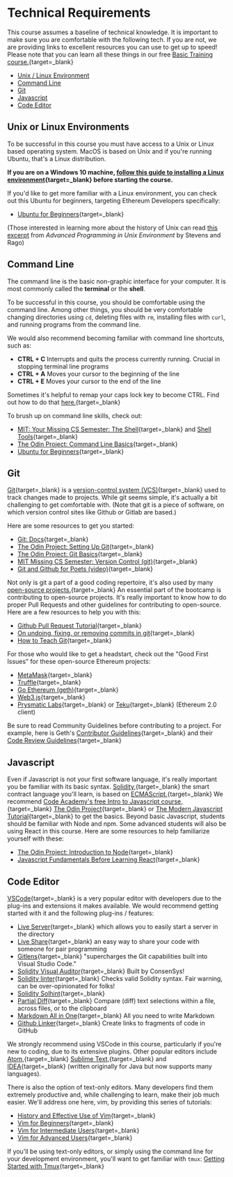 # Technical Requirements

This course assumes a baseline of technical knowledge. It is important to make sure you are comfortable with the following tech. If you are not, we are providing links to excellent resources you can use to get up to speed! Please note that you can learn all these things in our free [Basic Training course.](https://courses.consensys.net/courses/bootcamp-basic-training){target=_blank}

*   [Unix / Linux Environment](#unix-or-linux-environments)
*   [Command Line](#command-line)
*   [Git](#git)
*   [Javascript](#javascript)
*   [Code Editor](#code-editor)

## Unix or Linux Environments

To be successful in this course you must have access to a Unix or Linux based operating system. MacOS is based on Unix and if you're running Ubuntu, that's a Linux distribution.

**If you are on a Windows 10 machine, [follow this guide to installing a Linux environment](https://consensys.net/blog/developers/ethereum-developers-guide-to-setting-up-windows-subsystem-for-linux/){target=_blank} before starting the course.**

If you'd like to get more familiar with a Linux environment, you can check out this Ubuntu for beginners, targeting Ethereum Developers specifically:

*   [Ubuntu for Beginners](https://agstakingco.gitbook.io/ethereum-2-0-ubuntu-for-beginners/#linux-terminal-basic-commands){target=_blank}

(Those interested in learning more about the history of Unix can read [this excerpt](https://www.netmeister.org/book/02-unix.pdf) from _Advanced Programming in Unix Environment_ by Stevens and Rago)

## Command Line

The command line is the basic non-graphic interface for your computer. It is most commonly called the **terminal** or the **shell**.

To be successful in this course, you should be comfortable using the command line. Among other things, you should be very comfortable changing directories using `cd`, deleting files with `rm`, installing files with `curl`, and running programs from the command line.

We would also recommend becoming familiar with command line shortcuts, such as:

*   **CTRL + C** Interrupts and quits the process currently running. Crucial in stopping terminal line programs
*   **CTRL + A** Moves your cursor to the beginning of the line
*   **CTRL + E** Moves your cursor to the end of the line

Sometimes it's helpful to remap your caps lock key to become CTRL. Find out how to do that [here.](https://www.howtogeek.com/194705/how-to-disable-or-reassign-the-caps-lock-key-on-any-operating-system/){target=_blank}

To brush up on command line skills, check out:

*   [MIT: Your Missing CS Semester: The Shell](https://missing.csail.mit.edu/2020/course-shell/){target=_blank} and [Shell Tools](https://missing.csail.mit.edu/2020/shell-tools/){target=_blank}
*   [The Odin Project: Command Line Basics](https://www.theodinproject.com/courses/foundations/lessons/command-line-basics-web-development-101){target=_blank}
*   [Ubuntu for Beginners](https://agstakingco.gitbook.io/ethereum-2-0-ubuntu-for-beginners/#linux-terminal-basic-commands){target=_blank}

## Git

[Git](https://en.wikipedia.org/wiki/Git){target=_blank} is a [version-control system (VCS)](https://en.wikipedia.org/wiki/Version_control){target=_blank} used to track changes made to projects. While git seems simple, it's actually a bit challenging to get comfortable with. (Note that git is a piece of software, on which version control sites like Github or Gitlab are based.)

Here are some resources to get you started:

* [Git: Docs](https://git-scm.com/doc){target=_blank}
*   [The Odin Project: Setting Up Git](https://www.theodinproject.com/courses/foundations/lessons/setting-up-git){target=_blank}
*   [The Odin Project: Git Basics](https://www.theodinproject.com/courses/foundations/#git-basics){target=_blank}
*   [MIT Missing CS Semester: Version Control (git)](https://missing.csail.mit.edu/2020/version-control/){target=_blank}
*   [Git and Github for Poets (video)](https://www.youtube.com/playlist?list=PLRqwX-V7Uu6ZF9C0YMKuns9sLDzK6zoiV){target=_blank}


Not only is git a part of a good coding repertoire, it's also used by many [open-source projects.](https://www.digitalocean.com/community/tutorial_series/an-introduction-to-open-source){target=_blank} An essential part of the bootcamp is contributing to open-source projects. It's really important to know how to do proper Pull Requests and other guidelines for contributing to open-source. Here are a few resources to help you with this:

*   [Github Pull Request Tutorial](https://guides.github.com/activities/hello-world/){target=_blank}
*   [On undoing, fixing, or removing commits in git](https://sethrobertson.github.io/GitFixUm/fixup.html){target=_blank}
*   [How to Teach Git](https://rachelcarmena.github.io/2018/12/12/how-to-teach-git.html){target=_blank}

For those who would like to get a headstart, check out the "Good First Issues" for these open-source Ethereum projects:

*   [MetaMask](https://github.com/MetaMask/metamask-extension/issues?q=is%3Aissue+is%3Aopen+label%3Aux-enhancement+-label%3AN00-needsDesign+label%3Agood-first-issue){target=_blank}
*   [Truffle](https://github.com/trufflesuite/truffle/issues?q=is%3Aopen+is%3Aissue+label%3A%22good+first+issue%22){target=_blank}
*   [Go Ethereum (geth)](https://github.com/ethereum/go-ethereum/issues?q=is%3Aopen+is%3Aissue+label%3A%22good+first+issue%22){target=_blank}
*   [Web3.js](https://github.com/ChainSafe/web3.js/issues?q=is%3Aopen+is%3Aissue+label%3A%22Good+First+Issue%22){target=_blank}
*   [Prysmatic Labs](https://github.com/prysmaticlabs/prysm/issues?q=is%3Aopen+is%3Aissue+label%3A%22Good+First+Issue%22){target=_blank} or [Teku](https://github.com/ConsenSys/teku/issues?q=is%3Aopen+is%3Aissue+label%3A%22good+first+issue+%3Araising_hand%3A%22){target=_blank} (Ethereum 2.0 client)

Be sure to read Community Guidelines before contributing to a project. For example, here is Geth's [Contributor Guidelines](https://github.com/ethereum/go-ethereum/wiki/Developers'-Guide#contributing){target=_blank} and their [Code Review Guidelines](https://github.com/ethereum/go-ethereum/wiki/Code-Review-Guidelines){target=_blank}

## Javascript

Even if Javascript is not your first software language, it's really important you be familiar with its basic syntax. [Solidity,](https://docs.soliditylang.org/en/v0.8.2/){target=_blank} the smart contract language you'll learn, is based on [ECMAScript.](https://developer.mozilla.org/en-US/docs/Web/JavaScript/Language_Resources){target=_blank} We recommend [Code Academy's free Intro to Javascript course,](https://www.codecademy.com/learn/introduction-to-javascript){target=_blank} [The Odin Project](https://www.theodinproject.com/courses/foundations/#javascript-basics){target=_blank} or [The Modern Javascript Tutorial](https://javascript.info/){target=_blank} to get the basics. Beyond basic Javascript, students should be familiar with Node and npm. Some advanced students will also be using React in this course. Here are some resources to help familiarize yourself with these:

*   [The Odin Project: Introduction to Node](https://www.theodinproject.com/paths/full-stack-javascript/courses/nodejs){target=_blank}
*   [Javascript Fundamentals Before Learning React](https://www.robinwieruch.de/javascript-fundamentals-react-requirements){target=_blank}

## Code Editor

[VSCode](https://code.visualstudio.com/download){target=_blank} is a very popular editor with developers due to the plug-ins and extensions it makes available. We would recommend getting started with it and the following plug-ins / features:

*   [Live Server](https://marketplace.visualstudio.com/items?itemName=ritwickdey.LiveServer){target=_blank} which allows you to easily start a server in the directory
*   [Live Share](https://visualstudio.microsoft.com/services/live-share/){target=_blank} an easy way to share your code with someone for pair programming
*   [Gitlens](https://marketplace.visualstudio.com/items?itemName=eamodio.gitlens){target=_blank} "supercharges the Git capabilities built into Visual Studio Code."
*   [Solidity Visual Auditor](https://marketplace.visualstudio.com/items?itemName=tintinweb.solidity-visual-auditor){target=_blank} Built by ConsenSys!
*   [Solidity linter](https://marketplace.visualstudio.com/items?itemName=JuanBlanco.solidity){target=_blank} Checks valid Solidity syntax. Fair warning, can be over-opinionated for folks!
*   [Solidity Solhint](https://marketplace.visualstudio.com/items?itemName=idrabenia.solidity-solhint){target=_blank}
*   [Partial Diff](https://marketplace.visualstudio.com/items?itemName=ryu1kn.partial-diff){target=_blank} Compare (diff) text selections within a file, across files, or to the clipboard
*   [Markdown All in One](https://marketplace.visualstudio.com/items?itemName=yzhang.markdown-all-in-one){target=_blank} All you need to write Markdown
*   [Github Linker](https://marketplace.visualstudio.com/items?itemName=gimenete.github-linker){target=_blank} Create links to fragments of code in GitHub

We strongly recommend using VSCode in this course, particularly if you're new to coding, due to its extensive plugins. Other popular editors include [Atom,](https://atom.io/){target=_blank} [Sublime Text,](https://www.sublimetext.com/){target=_blank} and [IDEA](https://www.jetbrains.com/idea/){target=_blank} (written originally for Java but now supports many languages).

There is also the option of text-only editors. Many developers find them extremely productive and, while challenging to learn, make their job much easier. We'll address one here, vim, by providing this series of tutorials:

*   [History and Effective Use of Vim](https://begriffs.com/posts/2019-07-19-history-use-vim.html){target=_blank}
*   [Vim for Beginners](https://thevaluable.dev/vim-beginner/){target=_blank}
*   [Vim for Intermediate Users](https://thevaluable.dev/vim-intermediate/){target=_blank}
*   [Vim for Advanced Users](https://thevaluable.dev/vim-advanced/){target=_blank}

If you'll be using text-only editors, or simply using the command line for your development environment, you'll want to get familiar with `tmux`: [Getting Started with Tmux](https://sunainapai.in/blog/get-started-with-tmux/){target=_blank}

